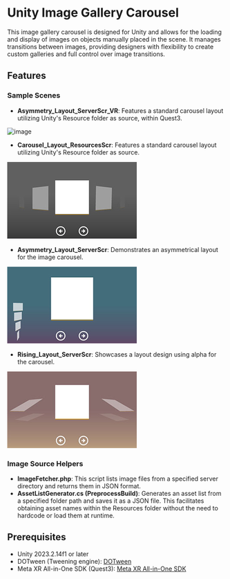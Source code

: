 # Unity Image Gallery Carousel

This image gallery carousel is designed for Unity and allows for the loading and display of images on objects manually placed in the scene. It manages transitions between images, providing designers with flexibility to create custom galleries and full control over image transitions.

## Features
### Sample Scenes

- **Asymmetry_Layout_ServerScr_VR**: Features a standard carousel layout utilizing Unity's Resource folder as source, within Quest3.

![image](https://github.com/samjoly/ImageGalleryCarousel/blob/master/Documents/Carousel_Layout_ResourcesScr_VR.gif?raw=true)

- **Carousel_Layout_ResourcesScr**: Features a standard carousel layout utilizing Unity's Resource folder as source.

![image](https://github.com/samjoly/ImageGalleryCarousel/blob/master/Documents/Carousel_Layout_ResourcesScr.jpg?raw=true)

- **Asymmetry_Layout_ServerScr**: Demonstrates an asymmetrical layout for the image carousel.

![image](https://github.com/samjoly/ImageGalleryCarousel/blob/master/Documents/Asymmetry_Layout_ServerScr.jpg?raw=true)

- **Rising_Layout_ServerScr**: Showcases a layout design using alpha for the carousel.

![image](https://github.com/samjoly/ImageGalleryCarousel/blob/master/Documents/Rising_Layout_ServerScr.jpg?raw=true)


### Image Source Helpers
- **ImageFetcher.php**: This script lists image files from a specified server directory and returns them in JSON format.
- **AssetListGenerator.cs (PreprocessBuild)**: Generates an asset list from a specified folder path and saves it as a JSON file. This facilitates obtaining asset names within the Resources folder without the need to hardcode or load them at runtime.

## Prerequisites
- Unity 2023.2.14f1 or later
- DOTween (Tweening engine): [DOTween](https://dotween.demigiant.com/download.php)
- Meta XR All-in-One SDK (Quest3): [Meta XR All-in-One SDK](https://assetstore.unity.com/packages/tools/integration/meta-xr-all-in-one-sdk-269657)

